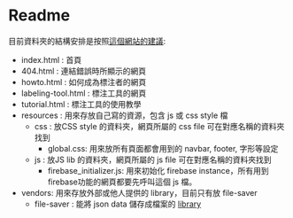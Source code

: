 # Readme

目前資料夾的結構安排是按照[這個網站的建議](http://appcropolis.com/blog/web-technology/organize-html-css-javascript-files/):

+ index.html : 首頁 
+ 404.html :  連結錯誤時所顯示的網頁
+ howto.html :  如何成為標注者的網頁
+ labeling-tool.html :  標注工具的網頁
+ tutorial.html :  標注工具的使用教學
+ resources : 用來存放自己寫的資源，包含 js 或 css style 檔
  + css :  放CSS style 的資料夾，網頁所屬的 css file 可在對應名稱的資料夾找到
    + global.css: 用來放所有頁面都會用到的 navbar, footer, 字形等設定
  + js :  放JS lib 的資料夾，網頁所屬的 js file 可在對應名稱的資料夾找到
    + firebase_initializer.js: 用來初始化 firebase instance，所有用到 firebase功能的網頁都要先呼叫這個 js 檔。
+ vendors:  用來存放外部或他人提供的 library，目前只有放 file-saver 
  + file-saver : 能將 json data 儲存成檔案的 [library](https://github.com/eligrey/FileSaver.js/)

